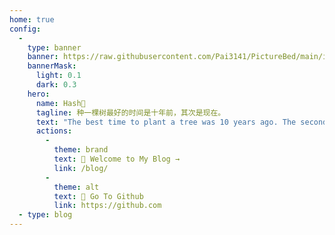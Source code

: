 ```yaml
---
home: true
config:
  -
    type: banner
    banner: https://raw.githubusercontent.com/Pai3141/PictureBed/main/img/grass_wind.png
    bannerMask:
      light: 0.1
      dark: 0.3
    hero:
      name: Hash🔎
      tagline: 种一棵树最好的时间是十年前，其次是现在。
      text: "The best time to plant a tree was 10 years ago. The second best time is now."
      actions:
        -
          theme: brand
          text: 🌈 Welcome to My Blog →
          link: /blog/
        -
          theme: alt
          text: 📍 Go To Github
          link: https://github.com
  - type: blog
---
```


